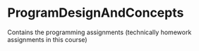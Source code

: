 # ProgramDesignAndConcepts
Contains the programming assignments (technically homework assignments in this course)
